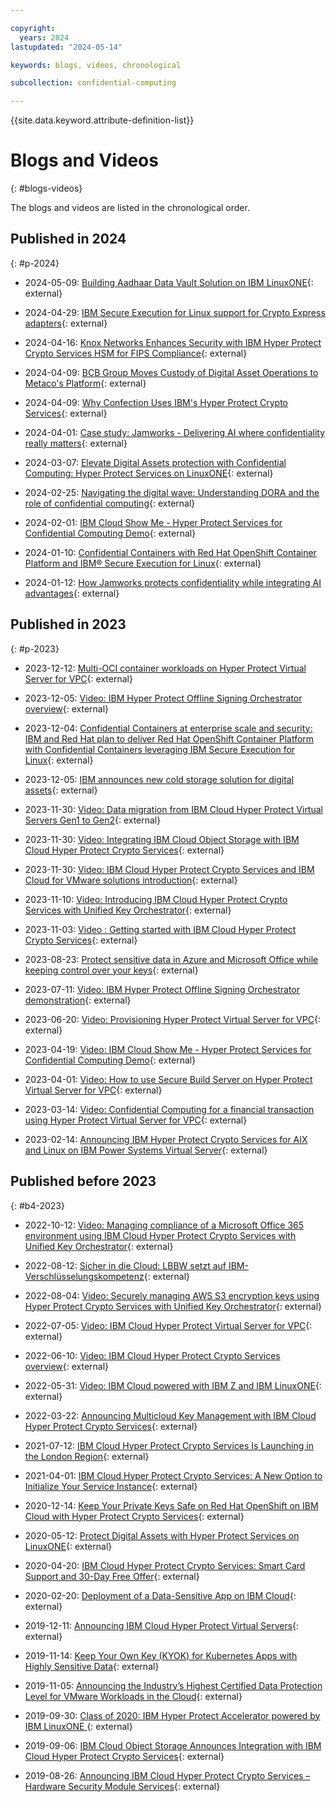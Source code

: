 ```yaml
---

copyright:
  years: 2024
lastupdated: "2024-05-14"

keywords: blogs, videos, chronological

subcollection: confidential-computing

---
```


{{site.data.keyword.attribute-definition-list}}

# Blogs and Videos
{: #blogs-videos}

The blogs and videos are listed in the chronological order.


## Published in 2024
{: #p-2024}

* 2024-05-09: [Building Aadhaar Data Vault Solution on IBM LinuxONE](https://community.ibm.com/community/user/ibmz-and-linuxone/blogs/sandeep-batta/2024/05/09/aadhaar-data-vault-on-linuxone){: external}

* 2024-04-29: [IBM Secure Execution for Linux support for Crypto Express adapters](https://community.ibm.com/community/user/ibmz-and-linuxone/blogs/nicolas-mding/2024/04/29/ibm-secure-execution-for-linux-crypto-support?communityKey=e7b7d299-8509-4572-8cf1-c1112684644f){: external}

* 2024-04-16: [Knox Networks Enhances Security with IBM Hyper Protect Crypto Services HSM for FIPS Compliance](https://medium.com/@knoxnetworks/knox-networks-enhances-security-with-ibm-hyper-protect-crypto-services-hsm-for-fips-compliance-c6847e7f78b4){: external}

* 2024-04-09: [BCB Group Moves Custody of Digital Asset Operations to Metaco's Platform](https://www.coindesk.com/business/2024/04/09/bcb-group-moves-custody-of-digital-asset-operations-to-metacos-platform/){: external}

* 2024-04-09: [Why Confection Uses IBM's Hyper Protect Crypto Services](https://community.ibm.com/community/user/ibmz-and-linuxone/blogs/quimby-melton/2024/04/08/why-confection-uses-ibm-hyper-protect-crypto?communityKey=378eb0a9-b968-4c46-ad72-2e1670c4ee92){: external}

* 2024-04-01: [Case study: Jamworks - Delivering AI where confidentiality really matters](https://www.ibm.com/case-studies/jamworks){: external}

* 2024-03-07: [Elevate Digital Assets protection with Confidential Computing: Hyper Protect Services on LinuxONE](https://community.ibm.com/community/user/ibmz-and-linuxone/blogs/henry-welborn1/2024/03/06/digital-assets-protection-confidential-computing){: external}

* 2024-02-25: [Navigating the digital wave: Understanding DORA and the role of confidential computing](https://www.ibm.com/blog/navigating-the-digital-wave-understanding-dora-and-the-role-of-confidential-computing/){: external}

* 2024-02-01: [IBM Cloud Show Me - Hyper Protect Services for Confidential Computing Demo](https://mediacenter.ibm.com/media/1_f7e970ig){: external}

* 2024-01-10: [Confidential Containers with Red Hat OpenShift Container Platform and IBM® Secure Execution for Linux](https://www.ibm.com/blog/confidential-containers-with-red-hat-openshift-container-platform-and-ibm-secure-execution-for-linux/){: external}

* 2024-01-12: [How Jamworks protects confidentiality while integrating AI advantages](https://www.ibm.com/blog/how-jamworks-protects-confidentiality-while-integrating-ai-advantages/){: external}


## Published in 2023
{: #p-2023}

* 2023-12-12: [Multi-OCI container workloads on Hyper Protect Virtual Server for VPC](https://community.ibm.com/community/user/ibmz-and-linuxone/blogs/abhiram-kulkarni/2023/12/12/multi-oci-container-workloads-on-hyper-protect-vir?communityKey=378eb0a9-b968-4c46-ad72-2e1670c4ee92){: external}

* 2023-12-05: [Video: IBM Hyper Protect Offline Signing Orchestrator overview](https://mediacenter.ibm.com/media/IBM+Hyper+Protect+Offline+Signing+Orchestrator+overview/1_mat0nnyc/276294303){: external}

* 2023-12-04: [Confidential Containers at enterprise scale and security: IBM and Red Hat plan to deliver Red Hat OpenShift Container Platform with Confidential Containers leveraging IBM Secure Execution for Linux](https://community.ibm.com/community/user/ibmz-and-linuxone/blogs/louisa-muschal/2023/12/04/confidential-containers-at-enterprise-scale-and-se){: external}

* 2023-12-05: [IBM announces new cold storage solution for digital assets](https://community.ibm.com/community/user/ibmz-and-linuxone/blogs/abhiram-kulkarni/2023/12/12/multi-oci-container-workloads-on-hyper-protect-vir){: external}

* 2023-11-30: [Video: Data migration from IBM Cloud Hyper Protect Virtual Servers Gen1 to Gen2](https://mediacenter.ibm.com/media/Data+migration+from+IBM+Cloud+Hyper+Protect+Virtual+Servers+Gen1+to+Gen2/1_ca9kepns/276294303){: external}

* 2023-11-30: [Video: Integrating IBM Cloud Object Storage with IBM Cloud Hyper Protect Crypto Services](https://mediacenter.ibm.com/media/Integrating+IBM+Cloud+Object+Storage+with+IBM+Cloud+Hyper+Protect+Crypto+Services/1_jk65kz0z/276294303){: external}

* 2023-11-30: [Video: IBM Cloud Hyper Protect Crypto Services and IBM Cloud for VMware solutions introduction](https://mediacenter.ibm.com/media/IBM+Cloud+Hyper+Protect+Crypto+Services+and+IBM+Cloud+for+VMware+solutions+introduction/1_3ik1722s/276294303){: external}

* 2023-11-10: [Video: Introducing IBM Cloud Hyper Protect Crypto Services with Unified Key Orchestrator](https://mediacenter.ibm.com/media/Introducing+IBM+Cloud+Hyper+Protect+Crypto+Services+with+Unified+Key+Orchestrator/1_2q05kgh2/276294303){: external}

* 2023-11-03: [Video : Getting started with IBM Cloud Hyper Protect Crypto Services](https://mediacenter.ibm.com/media/Getting+started+with+IBM+Cloud+Hyper+Protect+Crypto+Services/1_47xngxvg/276294303){: external}

* 2023-08-23: [Protect sensitive data in Azure and Microsoft Office while keeping control over your keys](https://www.ibm.com/blog/protect-sensitive-data-in-azure-and-microsoft-office-while-keeping-control-over-your-keys/){: external}

* 2023-07-11: [Video: IBM Hyper Protect Offline Signing Orchestrator demonstration](https://mediacenter.ibm.com/media/IBM+Hyper+Protect+Offline+Signing+Orchestrator+demonstration/1_h07r665u/276294303){: external}

* 2023-06-20: [Video: Provisioning Hyper Protect Virtual Server for VPC](https://mediacenter.ibm.com/media/Provisioning+Hyper+Protect+Virtual+Server+for+VPC/1_kzq5vmn0/276294303){: external}

* 2023-04-19: [Video: IBM Cloud Show Me - Hyper Protect Services for Confidential Computing Demo](https://mediacenter.ibm.com/media/IBM+Cloud+Show+Me-+Hyper+Protect+Services+for+Confidential+Computing+Demo/1_f7e970ig/276294303){: external}

* 2023-04-01: [Video: How to use Secure Build Server on Hyper Protect Virtual Server for VPC](https://mediacenter.ibm.com/media/How+to+use+Secure+Build+Server+on+Hyper+Protect+Virtual+Server+for+VPC/1_hdnqxxcv/276294303){: external}

* 2023-03-14: [Video: Confidential Computing for a financial transaction using Hyper Protect Virtual Server for VPC](https://mediacenter.ibm.com/media/Confidential+Computing+for+a+financial+transaction+using+Hyper+Protect+Virtual+Server+for+VPC/1_vv3j2oo6/276294303){: external}

* 2023-02-14: [Announcing IBM Hyper Protect Crypto Services for AIX and Linux on IBM Power Systems Virtual Server](https://www.ibm.com/blog/announcement/announcing-ibm-hyper-protect-crypto-services-for-aix-and-linux-on-ibm-power-systems-virtual-server/){: external}


## Published before 2023
{: #b4-2023}

* 2022-10-12: [Video: Managing compliance of a Microsoft Office 365 environment using IBM Cloud Hyper Protect Crypto Services with Unified Key Orchestrator](https://mediacenter.ibm.com/media/Managing+compliance+of+a+Microsoft+Office+365+environment+using+IBM+Cloud+Hyper+Protect+Crypto+Services+with+Unified+Key+Orchestrator/1_1pzzhrb8/276294303){: external}

* 2022-08-12: [Sicher in die Cloud: LBBW setzt auf IBM-Verschlüsselungskompetenz](https://de.newsroom.ibm.com/2022-08-12-Sicher-in-die-Cloud-LBBW-setzt-auf-IBM-Verschlusselungskompetenz){: external}

* 2022-08-04: [Video: Securely managing AWS S3 encryption keys using Hyper Protect Crypto Services with Unified Key Orchestrator](https://mediacenter.ibm.com/media/Securely+managing+AWS+S3+encryption+keys+using+Hyper+Protect+Crypto+Services+with+Unified+Key+Orchestrator/1_1a6c6vub/276294303){: external}

* 2022-07-05: [Video: IBM Cloud Hyper Protect Virtual Server for VPC](https://mediacenter.ibm.com/media/IBM+Cloud+Hyper+Protect+Virtual+Server+for+VPC/1_mj9ksaob/276294303){: external}

* 2022-06-10: [Video: IBM Cloud Hyper Protect Crypto Services overview](https://mediacenter.ibm.com/channel/Hyper+Protect+Services/276294303#:~:text=minutes%2056%20seconds-,IBM%20Cloud%20Hyper%20Protect%20Crypto%20Services%20overview,-From%C2%A0%20June){: external}

* 2022-05-31: [Video: IBM Cloud powered with IBM Z and IBM LinuxONE](https://mediacenter.ibm.com/media/IBM+Cloud+powered+with+IBM+Z+and+IBM+LinuxONE/1_ke0sq1pw/276294303){: external}

* 2022-03-22: [Announcing Multicloud Key Management with IBM Cloud Hyper Protect Crypto Services](https://www.ibm.com/blog/announcement/announcing-multicloud-key-management-with-ibm-cloud-hyper-protect-crypto-services/){: external}

* 2021-07-12: [IBM Cloud Hyper Protect Crypto Services Is Launching in the London Region](https://www.ibm.com/blog/announcement/ibm-cloud-hyper-protect-crypto-services-is-launching-in-the-london-region/){: external}


* 2021-04-01: [IBM Cloud Hyper Protect Crypto Services: A New Option to Initialize Your Service Instance](https://www.ibm.com/cloud/blog/announcements/ibm-cloud-hyper-protect-crypto-services-a-new-option-to-initialize-your-service-instance){: external}

* 2020-12-14: [Keep Your Private Keys Safe on Red Hat OpenShift on IBM Cloud with Hyper Protect Crypto Services](https://www.ibm.com/blog/announcement/keep-your-private-keys-safe-on-red-hat-openshift-on-ibm-cloud-with-hyper-protect-crypto-services/){: external}

* 2020-05-12: [Protect Digital Assets with Hyper Protect Services on LinuxONE](https://community.ibm.com/community/user/ibmz-and-linuxone/blogs/bob-blessing-hartley1/2020/05/12/protect-digital-assets-with-hyper-protect-services?CommunityKey=c1293167-6d93-448e-8854-3068846d3dfe&Tab=){: external}


* 2020-04-20: [IBM Cloud Hyper Protect Crypto Services: Smart Card Support and 30-Day Free Offer](https://www.ibm.com/blog/announcement/ibm-cloud-hyper-protect-crypto-services-smart-card-support-and-30-day-free-offer/?mhsrc=ibmsearch_a&mhq=Hyper%20protect%20crypto%20services){: external}

* 2020-02-20: [Deployment of a Data-Sensitive App on IBM Cloud](https://www.ibm.com/cloud/blog/deployment-of-a-data-sensitive-app-on-ibm-cloud){: external}

* 2019-12-11: [Announcing IBM Cloud Hyper Protect Virtual Servers](https://www.ibm.com/blog/announcement/announcing-ibm-cloud-hyper-protect-virtual-servers/){: external}

* 2019-11-14: [Keep Your Own Key (KYOK) for Kubernetes Apps with Highly Sensitive Data](https://www.ibm.com/cloud/blog/announcements/keep-your-own-key-for-kubernetes-apps-with-highly-sensitive-data){: external}

* 2019-11-05: [Announcing the Industry’s Highest Certified Data Protection Level for VMware Workloads in the Cloud](https://www.ibm.com/cloud/blog/announcements/highest-certified-data-protection-level-for-vmware-workloads-in-the-cloud){: external}

* 2019-09-30: [Class of 2020: IBM Hyper Protect Accelerator powered by IBM LinuxONE ](https://community.ibm.com/community/user/ibmz-and-linuxone/blogs/melissa-sassi1/2019/09/30/class-of-2020-ibm-hyper-protect-accelerator-powere){: external}

* 2019-09-06: [IBM Cloud Object Storage Announces Integration with IBM Cloud Hyper Protect Crypto Services](https://www.ibm.com/blog/announcement/ibm-cloud-object-storage-announces-integration-with-ibm-cloud-hyper-protect-crypto-services/){: external}

* 2019-08-26: [Announcing IBM Cloud Hyper Protect Crypto Services – Hardware Security Module Services](https://www.ibm.com/blog/announcement/announcing-ibm-cloud-hyper-protect-crypto-services-hardware-security-module-services/){: external}